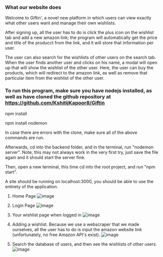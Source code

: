 ### What our website does

Welcome to Giftin', a novel new platform in which users can view exactly what other users want and manage their own wishlists.

After signing up, all the user has to do is click the plus icon on the wishlist tab and add a new amazon link; the program will automatically get the price and title of the producct from the link, and it will store that information per user. 

The user can also search for the wishlists of other users on the search tab. When the user finds another user and clicks on his name, a modal will open up that will show the wishlist of the other user. Here, the user can buy the products, which will redirect to the amazon link, as well as remove that particular item from the wishlist of the other user.


### To run this program, make sure you have nodejs installed, as well as have cloned the github repository at https://github.com/KshitijKapoor8/Giftin

npm install

npm install nodemon

In case there are errors with the clone, make sure all of the above commands are run.

Afterwards, cd into the backend folder, and in the terminal, run "nodemon server". Note, this may not always work in the very first try, just save the file again and it should start the server fine.

Then, open a new terminal, this time cd into the root project, and run "npm start".

A site should be running on localhost:3000, you should be able to use the entirety of the application.

1. Home Page
![image](https://user-images.githubusercontent.com/51217487/103327607-dc444980-4a1a-11eb-863c-5bd4255e7e88.png)

2. Login Page
![image](https://user-images.githubusercontent.com/51217487/103327624-efefb000-4a1a-11eb-902a-8eb5a6a035c6.png)

3. Your wishlist page when logged in
![image](https://user-images.githubusercontent.com/51217487/103327655-10b80580-4a1b-11eb-9ffc-0ca8f38bf0ce.png)

4. Adding a wishlist. Because we use a webscraper that we made ourselves, all the user has to do is input the amazon website link (unfortunately, no free Amazon API's exist).
![image](https://user-images.githubusercontent.com/51217487/103327667-24fc0280-4a1b-11eb-89c4-e397942c3cd0.png)

5. Search the database of users, and then see the wishlists of other users.
![image](https://user-images.githubusercontent.com/51217487/103327713-4e1c9300-4a1b-11eb-911c-18bd553b9185.png)
